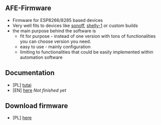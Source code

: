 ## AFE-Firmware
- Firmware for ESP8266/8285 based devices
- Very well fits to devices like [sonoff](https://www.smartnydom.pl/przelacznik-sonoff/), [shelly-1](https://www.smartnydom.pl/wlacznik-wifi-shelly-1/) or custom builds
- the main purpose behind the software is
  - fit for purpose - instead of one version with tons of functionalities you can choose version you need.
  - easy to use - mainly configuration
  - limiting to functionalities that could be easily implemented within automation software

## Documentation
- [PL] [tutaj](https://afe.smartnydom.pl/pl)
- [EN] [here](https://afe.smartnydom.pl/en) *Not finished yet*

## Download firmware
- [PL] [here](https://afe.smartnydom.pl/pliki-to-pobrania/afe-firmware)
